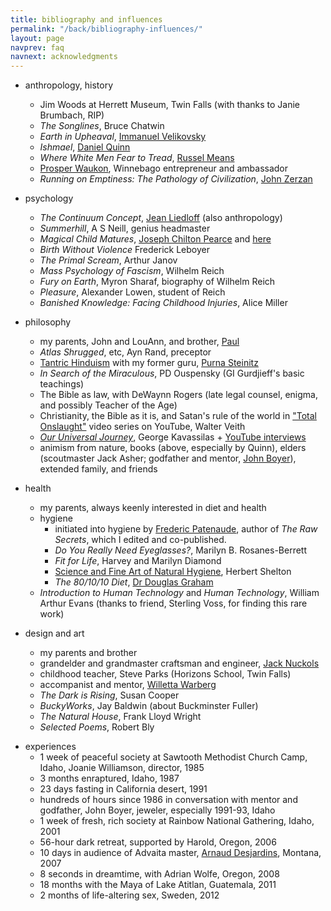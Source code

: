```yaml
---
title: bibliography and influences
permalink: "/back/bibliography-influences/"
layout: page
navprev: faq
navnext: acknowledgments
---
```


- anthropology, history
    - Jim Woods at Herrett Museum, Twin Falls (with thanks to Janie Brumbach, RIP)
    - _The Songlines_, Bruce Chatwin
    - _Earth in Upheaval_, [Immanuel Velikovsky](https://www.velikovsky.info)
    - _Ishmael_, [Daniel Quinn](https://ishmael.org)
    - _Where White Men Fear to Tread_, [Russel Means](https://www.russellmeansfreedom.com)
    - [Prosper Waukon](https://web.archive.org/web/20180808115113/http://waukonassociates.com), Winnebago entrepreneur and ambassador
    - _Running on Emptiness: The Pathology of Civilization_, [John Zerzan](https://www.johnzerzan.net)
- psychology
    - _The Continuum Concept_, [Jean Liedloff](https://continuum-concept.org) (also anthropology)
    - _Summerhill_, A S Neill, genius headmaster
    - _Magical Child Matures_, [Joseph Chilton Pearce](https://joseph-chilton-pearce.com/) and [here](https://ttfuture.org)
    - _Birth Without Violence_ Frederick Leboyer
    - _The Primal Scream_, Arthur Janov
    - _Mass Psychology of Fascism_, Wilhelm Reich
    - _Fury on Earth_, Myron Sharaf, biography of Wilhelm Reich 
    - _Pleasure_, Alexander Lowen, student of Reich
    - _Banished Knowledge: Facing Childhood Injuries_, Alice Miller
- philosophy 
	- my parents, John and LouAnn, and brother, [Paul](https://blacklabworld.com)
    - _Atlas Shrugged_, etc, Ayn Rand, preceptor
   - [Tantric Hinduism](https://www.hohmpress.com/products/the-alchemy-of-transformation) with my former guru, [Purna Steinitz](https://goo.gl/dEcMwg)
    - _In Search of the Miraculous_, PD Ouspensky (GI Gurdjieff's basic teachings)
    - The Bible as law, with DeWaynn Rogers (late legal counsel, enigma, and possibly Teacher of the Age)
    - Christianity, the Bible as it is, and Satan's rule of the world in ["Total Onslaught"](https://www.youtube.com/watch?v=LTSKfXzdiuE&list=PL95B1BB23B7A3C795) video series on YouTube, Walter Veith
    - [_Our Universal Journey_](https://ourjourneyhome.earth), George Kavassilas + [YouTube interviews](https://youtube.com/playlist?list=PLV75wDOASk_eAijH1idZyya3AE7RmwbG1)
    - animism from nature, books (above, especially by Quinn), elders (scoutmaster Jack Asher; godfather and mentor, [John Boyer](https://www.facebook.com/boyerjewelry/)), extended family, and friends
- health
    - my parents, always keenly interested in diet and health
    - hygiene
		- initiated into hygiene by [Frederic Patenaude](https://fredericpatenaude.com), author of _The Raw Secrets_, which I edited and co-published.
		- _Do You Really Need Eyeglasses?_, Marilyn B. Rosanes-Berrett
		- _Fit for Life_, Harvey and Marilyn Diamond
		- [Science and Fine Art of Natural Hygiene](/nhs.pdf), Herbert Shelton
		- _The 80/10/10 Diet_, [Dr Douglas Graham](https://foodnsport.com)
	- _Introduction to Human Technology_ and _Human Technology_, William Arthur Evans (thanks to friend, Sterling Voss, for finding this rare work)

- design and art 
    - my parents and brother
    - grandelder and grandmaster craftsman and engineer, [Jack Nuckols](https://rockcreekmetalcraft.com)
    - childhood teacher, Steve Parks (Horizons School, Twin Falls)
    - accompanist and mentor, [Willetta Warberg](https://web.archive.org/web/20190421065127/http://willettawarberg.com:80/)
    - _The Dark is Rising_, Susan Cooper
    - _BuckyWorks_, Jay Baldwin (about Buckminster Fuller)
    - _The Natural House_, Frank Lloyd Wright
    - _Selected Poems_, Robert Bly 

<!--pagebreak-->

- experiences
    - 1 week of peaceful society at Sawtooth Methodist Church Camp, Idaho, Joanie Williamson, director, 1985
    - 3 months enraptured, Idaho, 1987
    - 23 days fasting in California desert, 1991
    - hundreds of hours since 1986 in conversation with mentor and godfather, John Boyer, jeweler, especially 1991-93, Idaho
    - 1 week of fresh, rich society at Rainbow National Gathering, Idaho, 2001
    - 56-hour dark retreat, supported by Harold, Oregon, 2006
    - 10 days in audience of Advaita master, [Arnaud Desjardins](https://arnauddesjardinsdvds.com), Montana, 2007
    - 8 seconds in dreamtime, with Adrian Wolfe, Oregon, 2008
    - 18 months with the Maya of Lake Atitlan, Guatemala, 2011
    - 2 months of life-altering sex, Sweden, 2012

